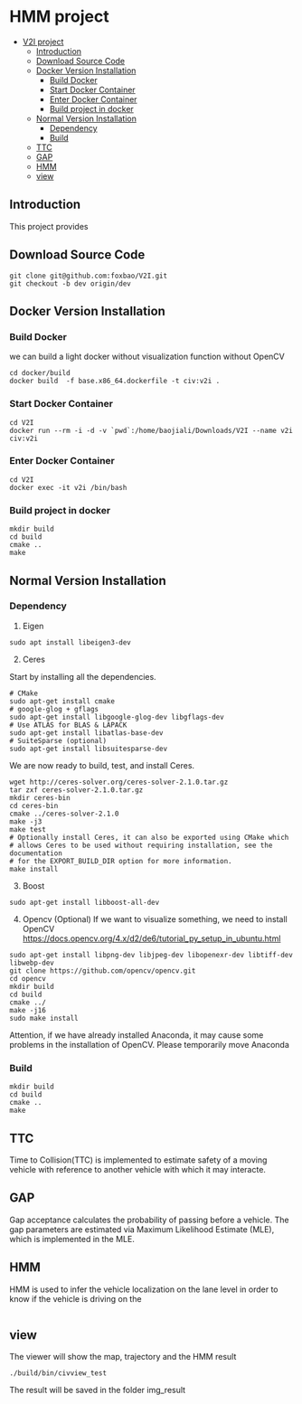 # HMM project

- [V2I project](#v2i-project)
  - [Introduction](#introduction)
  - [Download Source Code](#download-source-code)
  - [Docker Version Installation](#docker-version-installation)
    - [Build Docker](#build-docker)
    - [Start Docker Container](#start-docker-container)
    - [Enter Docker Container](#enter-docker-container)
    - [Build project in docker](#build-project-in-docker)
  - [Normal Version Installation](#normal-version-installation)
    - [Dependency](#dependency)
    - [Build](#build)
  - [TTC](#ttc)
  - [GAP](#gap)
  - [HMM](#hmm)
  - [view](#view)


## Introduction
This project provides 

## Download Source Code
```shell
git clone git@github.com:foxbao/V2I.git
git checkout -b dev origin/dev
```

## Docker Version Installation
### Build Docker
we can build a light docker without visualization function without OpenCV
```shell
cd docker/build
docker build  -f base.x86_64.dockerfile -t civ:v2i .
```
### Start Docker Container
```shell
cd V2I
docker run --rm -i -d -v `pwd`:/home/baojiali/Downloads/V2I --name v2i civ:v2i
```
### Enter Docker Container
```shell
cd V2I
docker exec -it v2i /bin/bash
```
### Build project in docker
```shell
mkdir build
cd build
cmake ..
make
```

## Normal Version Installation
### Dependency
1. Eigen
```
sudo apt install libeigen3-dev
```
2. Ceres

Start by installing all the dependencies.
```shell
# CMake
sudo apt-get install cmake
# google-glog + gflags
sudo apt-get install libgoogle-glog-dev libgflags-dev
# Use ATLAS for BLAS & LAPACK
sudo apt-get install libatlas-base-dev
# SuiteSparse (optional)
sudo apt-get install libsuitesparse-dev
```
We are now ready to build, test, and install Ceres.
```shell
wget http://ceres-solver.org/ceres-solver-2.1.0.tar.gz
tar zxf ceres-solver-2.1.0.tar.gz
mkdir ceres-bin
cd ceres-bin
cmake ../ceres-solver-2.1.0
make -j3
make test
# Optionally install Ceres, it can also be exported using CMake which
# allows Ceres to be used without requiring installation, see the documentation
# for the EXPORT_BUILD_DIR option for more information.
make install
```

3. Boost
```shell
sudo apt-get install libboost-all-dev
```


4. Opencv (Optional)
If we want to visualize something, we need to install OpenCV
https://docs.opencv.org/4.x/d2/de6/tutorial_py_setup_in_ubuntu.html
```shell
sudo apt-get install libpng-dev libjpeg-dev libopenexr-dev libtiff-dev libwebp-dev    
git clone https://github.com/opencv/opencv.git
cd opencv
mkdir build
cd build
cmake ../
make -j16
sudo make install
```
Attention, if we have already installed Anaconda, it may cause some problems in the installation of OpenCV. Please temporarily move Anaconda

### Build
```shell
mkdir build
cd build
cmake ..
make
```


## TTC
Time to Collision(TTC) is implemented to estimate safety of a moving vehicle with reference to another vehicle with which it may interacte. 

## GAP

Gap acceptance calculates the probability of passing before a vehicle. 
The gap parameters are estimated via Maximum Likelihood Estimate (MLE), which is implemented in the MLE. 

## HMM

HMM is used to infer the vehicle localization on the lane level in order to know if the vehicle is driving on the 


```shell

```

## view
The viewer will show the map, trajectory and the HMM result
```shell
./build/bin/civview_test
```
The result will be saved in the folder img_result






